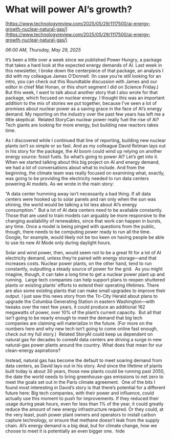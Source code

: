 # What will power AI’s growth?

[https://www.technologyreview.com/2025/05/29/1117500/ai-energy-growth-nuclear-natural-gas/](https://www.technologyreview.com/2025/05/29/1117500/ai-energy-growth-nuclear-natural-gas/)

*06:00 AM, Thursday, May 29, 2025*

It’s been a little over a week since we published Power Hungry, a package that takes a hard look at the expected energy demands of AI. Last week in this newsletter, I broke down the centerpiece of that package, an analysis I did with my colleague James O’Donnell. (In case you’re still looking for an intro, you can check out this Roundtable discussion with James and our editor in chief Mat Honan, or this short segment I did on Science Friday.) But this week, I want to talk about another story that I also wrote for that package, which focused on nuclear energy. I thought this was an important addition to the mix of stories we put together, because I’ve seen a lot of promises about nuclear power as a saving grace in the face of AI’s energy demand. My reporting on the industry over the past few years has left me a little skeptical.  Related StoryCan nuclear power really fuel the rise of AI?Tech giants are looking for more energy, but building new reactors takes time.

As I discovered while I continued that line of reporting, building new nuclear plants isn’t so simple or so fast. And as my colleague David Rotman lays out in his story for the package, the AI boom could wind up relying on another energy source: fossil fuels. So what’s going to power AI? Let’s get into it.  When we started talking about this big project on AI and energy demand, we had a lot of conversations about what to include. And from the beginning, the climate team was really focused on examining what, exactly, was going to be providing the electricity needed to run data centers powering AI models. As we wrote in the main story:

“A data center humming away isn’t necessarily a bad thing. If all data centers were hooked up to solar panels and ran only when the sun was shining, the world would be talking a lot less about AI’s energy consumption.”  But a lot of AI data centers need to be available constantly. Those that are used to train models can arguably be more responsive to the changing availability of renewables, since that work can happen in bursts, any time. Once a model is being pinged with questions from the public, though, there needs to be computing power ready to run all the time. Google, for example, would likely not be too keen on having people be able to use its new AI Mode only during daylight hours.

Solar and wind power, then, would seem not to be a great fit for a lot of AI electricity demand, unless they’re paired with energy storage—and that increases costs. Nuclear power plants, on the other hand, tend to run constantly, outputting a steady source of power for the grid.  As you might imagine, though, it can take a long time to get a nuclear power plant up and running.  Large tech companies can help support plans to reopen shuttered plants or existing plants’ efforts to extend their operating lifetimes. There are also some existing plants that can make small upgrades to improve their output. I just saw this news story from the Tri-City Herald about plans to upgrade the Columbia Generating Station in eastern Washington—with tweaks over the next few years, it could produce an additional 162 megawatts of power, over 10% of the plant’s current capacity.  But all that isn’t going to be nearly enough to meet the demand that big tech companies are claiming will materialize in the future. (For more on the numbers here and why new tech isn’t going to come online fast enough, check out my full story.)  Related StoryAI could keep us dependent on natural gas for decades to comeAI data centers are driving a surge in new natural-gas power plants around the country. What does that mean for our clean-energy aspirations?

Instead, natural gas has become the default to meet soaring demand from data centers, as David lays out in his story. And since the lifetime of plants built today is about 30 years, those new plants could be running past 2050, the date the world needs to bring greenhouse-gas emissions to net zero to meet the goals set out in the Paris climate agreement.  One of the bits I found most interesting in David’s story is that there’s potential for a different future here: Big tech companies, with their power and influence, could actually use this moment to push for improvements. If they reduced their usage during peak hours, even for less than 1% of the year, it could greatly reduce the amount of new energy infrastructure required. Or they could, at the very least, push power plant owners and operators to install carbon capture technology, or ensure that methane doesn’t leak from the supply chain. AI’s energy demand is a big deal, but for climate change, how we choose to meet it is potentially an even bigger one.  hide

